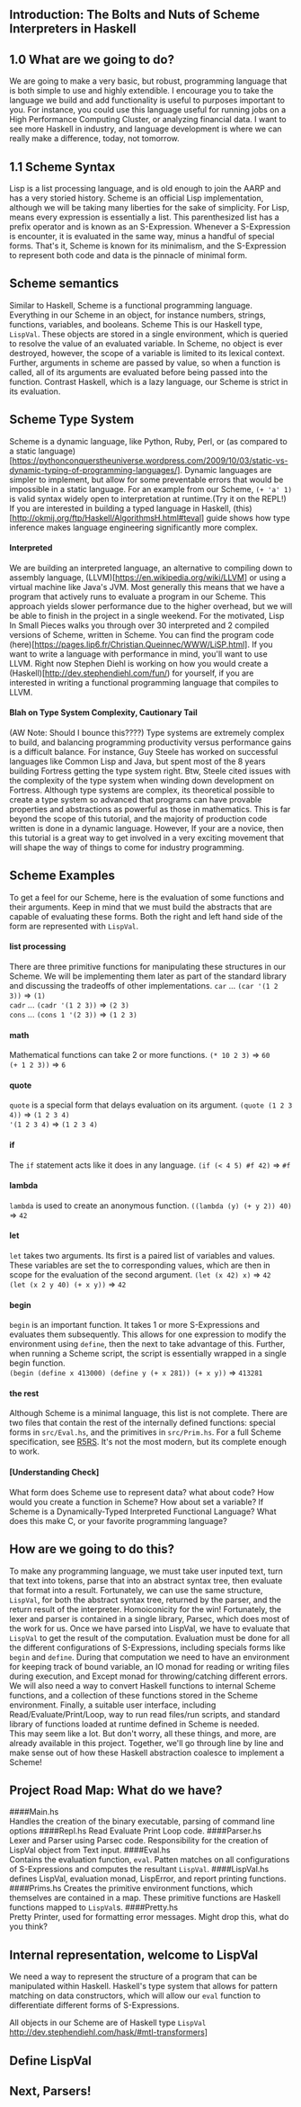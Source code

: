 Introduction: The Bolts and Nuts of Scheme Interpreters in Haskell
------------
## 1.0 What are we going to do?
We are going to make a very basic, but robust, programming language that is both simple to use and highly extendible. I encourage you to take the language we build and add functionality is useful to purposes important to you. For instance, you could use this language useful for running jobs on a High Performance Computing Cluster, or analyzing financial data. I want to see more Haskell in industry, and language development is where we can really make a difference, today, not tomorrow.
## 1.1 Scheme Syntax
Lisp is a list processing language, and is old enough to join the AARP and has a very storied history.  Scheme is an official Lisp implementation, although we will be taking many liberties for the sake of simplicity.  For Lisp, means every expression is essentially a list. This parenthesized list has a prefix operator and is known as an S-Expression. Whenever a S-Expression is encounter, it is evaluated in the same way, minus a handful of special forms. That's it, Scheme is known for its minimalism, and the S-Expression to represent both code and data is the pinnacle of minimal form.
## Scheme semantics
Similar to Haskell, Scheme is a functional programming language. Everything in our Scheme in an object, for instance numbers, strings, functions, variables, and booleans. Scheme  This is our Haskell type, `LispVal`. These objects are stored in a single environment, which is queried to resolve the value of an evaluated variable. In Scheme, no object is ever destroyed, however, the scope of a variable is limited to its lexical context. Further, arguments in scheme are passed by value, so when a function is called, all of its arguments are evaluated before being passed into the function. Contrast Haskell, which is a lazy language, our Scheme is strict in its evaluation.
## Scheme Type System   
Scheme is a dynamic language, like Python, Ruby, Perl, or (as compared to a static language)[https://pythonconquerstheuniverse.wordpress.com/2009/10/03/static-vs-dynamic-typing-of-programming-languages/]. Dynamic languages are simpler to implement, but allow for some preventable errors that would be impossible in a static language. For an example from our Scheme, `(+ 'a' 1)` is valid syntax widely open to interpretation at runtime.(Try it on the REPL!) If you are interested in building a typed language in Haskell, (this)[http://okmij.org/ftp/Haskell/AlgorithmsH.html#teval] guide shows how type inference makes language engineering significantly more complex.
#### Interpreted
We are building an interpreted language, an alternative to compiling down to assembly language, (LLVM)[https://en.wikipedia.org/wiki/LLVM] or using a virtual machine like Java's JVM. Most generally this means that we have a program that actively runs to evaluate a program in our Scheme. This approach yields slower performance due to the higher overhead, but we will be able to finish in the project in a single weekend. For the motivated, Lisp In Small Pieces walks you through over 30 interpreted and  2 compiled versions of Scheme, written in Scheme. You can find the program code (here)[https://pages.lip6.fr/Christian.Queinnec/WWW/LiSP.html]. If you want to write a language with performance in mind, you'll want to use LLVM. Right now Stephen Diehl is working on how you would create a (Haskell)[http://dev.stephendiehl.com/fun/) for yourself, if you are interested in writing a functional programming language that compiles to LLVM.
#### Blah on Type System Complexity, Cautionary Tail
(AW Note: Should I bounce this????)
Type systems are extremely complex to build, and balancing programming productivity versus performance gains is a difficult balance. For instance, Guy Steele has worked on successful languages like Common Lisp and Java, but spent most of the 8 years building Fortress getting the type system right. Btw, Steele cited issues with the complexity of the type system when winding down development on Fortress. Although type systems are complex, its theoretical possible to create a type system so advanced that programs can have provable properties and abstractions as powerful as those in mathematics. This is far beyond the scope of this tutorial, and the majority of production code written is done in a dynamic language. However, If your are a novice, then this tutorial is a great way to get involved in a very exciting movement that will shape the way of things to come for industry programming.  

## Scheme Examples
To get a feel for our Scheme, here is the evaluation of some functions and their arguments. Keep in mind that we must build the abstracts that are capable of evaluating these forms. Both the right and left hand side of the form are represented with `LispVal`.    
#### list processing
There are three primitive functions for manipulating these structures in our Scheme. We will be implementing them later as part of the standard library and discussing the tradeoffs of other implementations.
`car`  ... `(car '(1 2 3))`  => `(1)`   
`cadr` ... `(cadr '(1 2 3))` => `(2 3)`    
`cons` ... `(cons 1 '(2 3))` => `(1 2 3)`    
#### math
Mathematical functions can take 2 or more functions.
`(* 10 2 3)` => `60`    
`(+ 1 2 3))` => `6`    
#### quote
`quote` is a special form that delays evaluation on its argument.
`(quote (1 2 3 4))` => `(1 2 3 4)`    
`'(1 2 3 4)` => `(1 2 3 4)`    
#### if
The `if` statement acts like it does in any language.
`(if (< 4 5) #f 42)` => `#f`    
#### lambda
`lambda` is used to create an anonymous function.
`((lambda (y) (+ y 2)) 40)` => `42`    
#### let
`let` takes two arguments. Its first is a paired list of variables and values. These variables are set the to corresponding values, which are then in scope for the evaluation of the second argument.
`(let (x 42) x)` => `42`   
`(let (x 2 y 40) (+ x y))` => `42`
#### begin
`begin` is an important function. It takes 1 or more S-Expressions and evaluates them subsequently. This allows for one expression to modify the environment using `define`, then the next to take advantage of this. Further, when running a Scheme script, the script is essentially wrapped in a single begin function.    
`(begin (define x 413000) (define y (+ x 281)) (+ x y))` => `413281`
#### the rest
Although Scheme is a minimal language, this list is not complete. There are two files that contain the rest of the internally defined functions: special forms in `src/Eval.hs`, and the primitives in `src/Prim.hs`. For a full Scheme specification, see [R5RS](sources/r5rs.pdf). It's not the most modern, but its complete enough to work.

#### [Understanding Check]
What form does Scheme use to represent data? what about code?
How would you create a function in Scheme? How about set a variable?
If Scheme is a Dynamically-Typed Interpreted Functional Language? What does this make C, or your favorite programming language?


## How are we going to do this?
[](img/WYAS-Lisp-Interpreter-Steps.png)
To make any programming language, we must take user inputed text, turn that text into
tokens, parse that into an abstract syntax tree, then evaluate that format into a result. Fortunately, we can use the same structure, `LispVal`, for both the abstract syntax tree, returned by the parser, and the return result of the interpreter. Homoiconicity for the win! Fortunately, the lexer and parser is contained in a single library, Parsec, which does most of the work for us. Once we have parsed into LispVal, we have to evaluate that `LispVal` to get the result of the computation. Evaluation must be done for all the different configurations of S-Expressions, including specials forms like `begin` and `define`. During that computation we need to have an environment for keeping track of bound variable, an IO monad for reading or writing files during execution, and Except monad for throwing/catching different errors. We will also need a way to convert Haskell functions to internal Scheme functions, and a collection of these functions stored in the Scheme environment. Finally, a suitable user interface, including Read/Evaluate/Print/Loop, way to run read files/run scripts, and standard library of functions loaded at runtime defined in Scheme is needed.    
This may seem like a lot. But don't worry, all these things, and more, are already available in this project. Together, we'll go through line by line and make sense out of how these Haskell abstraction coalesce to implement a Scheme!



## Project Road Map: What do we have?
[](img/WYAS-Dependency-Tree.png)
####Main.hs    
Handles the creation of the binary executable, parsing of command line options
####Repl.hs
Read Evaluate Print Loop code.
####Parser.hs    
Lexer and Parser using Parsec code. Responsibility for the creation of LispVal object from Text input.
####Eval.hs      
Contains the evaluation function, `eval`. Patten matches on all configurations of S-Expressions and computes the resultant `LispVal`.
####LispVal.hs    
defines LispVal, evaluation monad, LispError, and report printing functions.
####Prims.hs
Creates the primitive environment functions, which themselves are contained in a map. These primitive functions are Haskell functions mapped to `LispVal`s.
####Pretty.hs    
Pretty Printer, used for formatting error messages. Might drop this, what do you think?



## Internal representation, welcome to LispVal

We need a way to represent the structure of a program that can be manipulated within Haskell. Haskell's type system that allows for pattern matching on data constructors, which will allow our `eval` function to differentiate different forms of S-Expressions.

All objects in our Scheme are of Haskell type `LispVal`
http://dev.stephendiehl.com/hask/#mtl-transformers]



## Define LispVal


## Next, Parsers!
